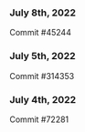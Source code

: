 ### July 8th, 2022

Commit #45244

### July 5th, 2022

Commit #314353


### July 4th, 2022

Commit #72281
